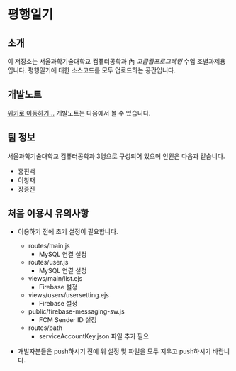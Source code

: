 # 평행일기

## 소개
이 저장소는 서울과학기술대학교 컴퓨터공학과 內 *고급웹프로그래밍* 수업 조별과제용 입니다.
평행일기에 대한 소스코드를 모두 업로드하는 공간입니다.

## 개발노트
[위키로 이동하기...](https://github.com/eurobin4321/parallel_diary/wiki)
개발노트는 다음에서 볼 수 있습니다.

## 팀 정보

서울과학기술대학교 컴퓨터공학과 3명으로 구성되어 있으며 인원은 다음과 같습니다.

+ 홍진백
+ 이창재
+ 장종진

## 처음 이용시 유의사항
* 이용하기 전에 초기 설정이 필요합니다.
    * routes/main.js
        * MySQL 연결 설정
    * routes/user.js
        * MySQL 연결 설정
    * views/main/list.ejs
        * Firebase 설정
    * views/users/usersetting.ejs
        * Firebase 설정
    * public/firebase-messaging-sw.js
        * FCM Sender ID 설정
    * routes/path
        * serviceAccountKey.json 파일 추가 필요

* 개발자분들은 push하시기 전에 위 설정 및 파일을 모두 지우고 push하시기 바랍니다.